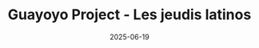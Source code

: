 ---
title: "Guayoyo Project - Les jeudis latinos"
date: "2025-06-19"
time: "19:30"
location: "Restaurant La Mère Lachaise - 78 bd de Ménilmontant, 75020 Paris"
weight: 1 # Default weight
---